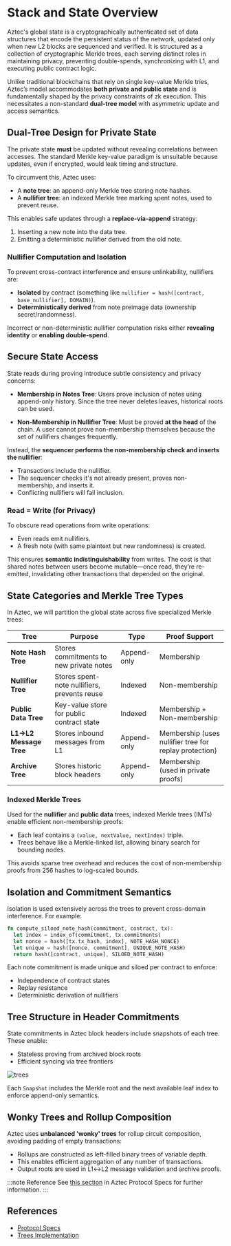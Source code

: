 # Stack and State Overview 

Aztec's global state is a cryptographically authenticated set of data structures that encode the persistent status of the network, updated only when new L2 blocks are sequenced and verified. It is structured as a collection of cryptographic Merkle trees, each serving distinct roles in maintaining privacy, preventing double-spends, synchronizing with L1, and executing public contract logic.

Unlike traditional blockchains that rely on single key-value Merkle tries, Aztec’s model accommodates **both private and public state** and is fundamentally shaped by the privacy constraints of zk execution. This necessitates a non-standard **dual-tree model** with asymmetric update and access semantics.

## Dual-Tree Design for Private State

The private state **must** be updated without revealing correlations between accesses. The standard Merkle key-value paradigm is unsuitable because updates, even if encrypted, would leak timing and structure.

To circumvent this, Aztec uses:

* A **note tree**: an append-only Merkle tree storing note hashes.
* A **nullifier tree**: an indexed Merkle tree marking spent notes, used to prevent reuse.

This enables safe updates through a **replace-via-append** strategy:

1. Inserting a new note into the data tree.
2. Emitting a deterministic nullifier derived from the old note.

### Nullifier Computation and Isolation

To prevent cross-contract interference and ensure unlinkability, nullifiers are:

* **Isolated** by contract (something like `nullifier = hash([contract, base_nullifier], DOMAIN)`).
* **Deterministically derived** from note preimage data (ownership secret/randomness).

Incorrect or non-deterministic nullifier computation risks either **revealing identity** or **enabling double-spend**.

## Secure State Access

State reads during proving introduce subtle consistency and privacy concerns:

* **Membership in Notes Tree**: Users prove inclusion of notes using append-only history. Since the tree never deletes leaves, historical roots can be used.

* **Non-Membership in Nullifier Tree**: Must be proved **at the head** of the chain. A user cannot prove non-membership themselves because the set of nullifiers changes frequently.

Instead, the **sequencer performs the non-membership check and inserts the nullifier**:

* Transactions include the nullifier.
* The sequencer checks it's not already present, proves non-membership, and inserts it.
* Conflicting nullifiers will fail inclusion.

### Read = Write (for Privacy)

To obscure read operations from write operations:

* Even reads emit nullifiers.
* A fresh note (with same plaintext but new randomness) is created.

This ensures **semantic indistinguishability** from writes. The cost is that shared notes between users become mutable—once read, they’re re-emitted, invalidating other transactions that depended on the original.

## State Categories and Merkle Tree Types

In Aztec, we will partition the global state across five specialized Merkle trees:

| Tree                   | Purpose                                      | Type        | Proof Support                                          |
| ---------------------- | -------------------------------------------- | ----------- | ------------------------------------------------------ |
| **Note Hash Tree**     | Stores commitments to new private notes      | Append-only | Membership                                             |
| **Nullifier Tree**     | Stores spent-note nullifiers, prevents reuse | Indexed     | Non-membership                                         |
| **Public Data Tree**   | Key-value store for public contract state    | Indexed     | Membership + Non-membership                            |
| **L1→L2 Message Tree** | Stores inbound messages from L1              | Append-only | Membership (uses nullifier tree for replay protection) |
| **Archive Tree**       | Stores historic block headers                | Append-only | Membership (used in private proofs)                    |

### Indexed Merkle Trees

Used for the **nullifier** and **public data** trees, indexed Merkle trees (IMTs) enable efficient non-membership proofs:

* Each leaf contains a `(value, nextValue, nextIndex)` triple.
* Trees behave like a Merkle-linked list, allowing binary search for bounding nodes.

This avoids sparse tree overhead and reduces the cost of non-membership proofs from 256 hashes to log-scaled bounds.

## Isolation and Commitment Semantics

Isolation is used extensively across the trees to prevent cross-domain interference. For example:

```rust
fn compute_siloed_note_hash(commitment, contract, tx):
  let index = index_of(commitment, tx.commitments)
  let nonce = hash([tx.tx_hash, index], NOTE_HASH_NONCE)
  let unique = hash([nonce, commitment], UNIQUE_NOTE_HASH)
  return hash([contract, unique], SILOED_NOTE_HASH)
```

Each note commitment is made unique and siloed per contract to enforce:

* Independence of contract states
* Replay resistance
* Deterministic derivation of nullifiers

## Tree Structure in Header Commitments

State commitments in Aztec block headers include snapshots of each tree. These enable:

* Stateless proving from archived block roots
* Efficient syncing via tree frontiers

![trees](/aztec-handbook/static/img/diagrams/trees-relationship.png)

Each `Snapshot` includes the Merkle root and the next available leaf index to enforce append-only semantics.

## Wonky Trees and Rollup Composition

Aztec uses **unbalanced 'wonky' trees** for rollup circuit composition, avoiding padding of empty transactions:

* Rollups are constructed as left-filled binary trees of variable depth.
* This enables efficient aggregation of any number of transactions.
* Output roots are used in L1↔L2 message validation and archive proofs.

:::note Reference
See [this section](https://github.com/AztecProtocol/aztec-packages/blob/next/docs/docs/protocol-specs/state/tree-implementations.md#wonky-merkle-trees) in Aztec Protocol Specs for further information.
:::
## References
- [Protocol Specs](https://github.com/AztecProtocol/aztec-packages/tree/next/docs/docs/protocol-specs/state)
- [Trees Implementation](https://github.com/AztecProtocol/aztec-packages/tree/next/yarn-project/stdlib/src/trees)